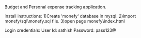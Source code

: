 Budget and Personal expense tracking application.


Install instructions:
1)Create 'monefy' database in mysql.
2)import monefy\sql\monefy.sql file.
3)open page monefy\index.html

Login credentials:
User Id: sathish
Password: pass123@